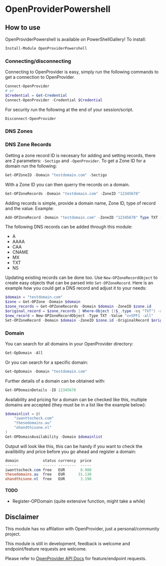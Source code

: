 # OpenProviderPowershell

## How to use

OpenProviderPowershell is available on PowerShellGallery! To install:

```powershell
Install-Module OpenProviderPowershell
```

### Connecting/disconnecting

Connecting to OpenProvider is easy, simply run the following commands to get a connection to OpenProvider.

```powershell
Connect-OpenProvider
# or
$Credential = Get-Credential
Connect-OpenProvider -Credential $Credential
```

For security run the following at the end of your session/script.

```powershell
Disconnect-OpenProvider
```

### DNS Zones

### DNS Zone Records

Getting a zone record ID is necesary for adding and setting records, there are 2 parameters: 
```-Sectigo``` and ```-OpenProvider```. To get a Zone ID for a domain run the following:

```powershell
Get-OPZoneID -Domain "testdomain.com" -Sectigo
```

With a Zone ID you can then querry the records on a domain.

```powershell
Get-OPZoneRecords -Domain "testdomain.com" -ZoneID "12345678"
```

Adding records is simple, provide a domain name, Zone ID, type of record and the value. Example:

```powershell
Add-OPZoneRecord -Domain "testdomain.com" -ZoneID "12345678" Type TXT -Value "v=SPF1 -all"
```

The following DNS records can be added through this module:

- A
- AAAA
- CAA
- CNAME
- MX
- TXT
- NS

Updating existing records can be done too. Use ```New-OPZoneRecordObject``` to create easy objects that can be parsed into ```Set-OPZoneRecord```. Here is an example how you could get a DNS record and adjust it to your needs:

```powershell
$domain = "testdomain.com"
$zone = Get-OPZone -Domain $domain
$zone_records = Get-OPZoneRecords -Domain $domain -ZoneID $zone.id
$original_record = $zone_records | Where-Object {($_.type -eq "TXT") -and ($_.value -eq "v=SPF1 +all")}
$new_record = New-OPZoneRecordObject -Type TXT -Value "v=SPF1 -all"
Set-OPZoneRecord -Domain $domain -ZoneID $zone.id -OriginalRecord $original_record -NewRecord $new_record
```

### Domain

You can search for all domains in your OpenProvider directory:

```powershell
Get-OpDomain -All
```

Or you can search for a specific domain:

```powershell
Get-OpDomain -Domain "testdomain.com"
```

Further details of a domain can be obtained with:

```powershell
Get-OPDomainDetails -ID 12345678
```

Availability and pricing for a domain can be checked like this, multiple domains are accepted (they must be in a list like the example below):

```powershell
$domainlist = @(
    "iwanttocheck.com"
    "thesedomains.au"
    "ohandthisone.nl"
)
Get-OPDomainAvailability -Domain $domainlist
```

Output will look like this, this can be handy if you want to check the availibility and price before you go ahead and register a domain:

```powershell
domain           status currency  price
------           ------ --------  -----
iwanttocheck.com free   EUR       8.900
thesedomains.au  free   EUR      31.130
ohandthisone.nl  free   EUR       3.190
```

#### TODO

- Register-OPDomain (quite extensive function, might take a while)

## Disclaimer

This module has no affilation with OpenProvider, just a personal/community project.

This module is still in development, feedback is welcome and endpoint/feature requests are welcome.

Please refer to [OpenProvider API Docs](https://docs.openprovider.com/doc/all) for feature/endpoint requests.
